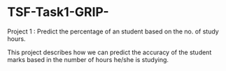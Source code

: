 # TSF-Task1-GRIP-
Project 1 : Predict the percentage of an student based on the no. of study hours.


This project describes how we can predict the accuracy of the student marks based in the number of hours he/she is studying.
